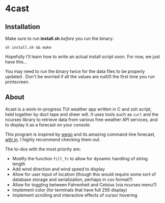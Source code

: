 # 4cast

## Installation

Make sure to run **install.sh** *before* you run the binary:

```
sh install.sh && make
```
Hopefully I'll learn how to write an actual install script soon. For now, we
just have this...

You may need to run the binary twice for the data files to be properly updated
. Don't be worried if all the values are null/0 the first time you run
printscreen.

## About

4cast is a work-in-progress TUI weather app written in C and zsh script, held
together by duct tape and sheer will. It uses tools such as `curl` and the
ncurses library to retrieve data from various free weather API services, and to
display it as a forecast on your console. 

This program is inspired by [wego](https://github.com/schachmat/wego) and its
amazing command-line forecast, [wttr.in](https://github.com/chubin/wttr.in). I
highly recommend checking them out. 

The to-dos with the most priority are:

- Modify the function `fill_fc` to allow for dynamic handling of string length
- Add wind direction and wind speed to display
- Allow for user input of location (though this would require some sort of 
database storage and serialization, perhaps in csv format?)
- Allow for toggling between Fahrenheit and Celsius (via ncurses menu?)
- Implement color (for terminals that have full 256 display)
- Implement scrolling and interactive effects of cursor hovering


